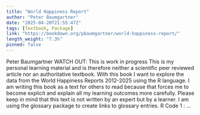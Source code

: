```yaml
---
title: "World Happiness Report"
author: "Peter Baumgartner"
date: "2025-04-20T21:55:47Z"
tags: [Textbook, Package]
link: "https://bookdown.org/pbaumgartner/world-happiness-report/"
length_weight: "7.3%"
pinned: false
---
```


Peter Baumgartner WATCH OUT: This is work in progress This is my personal learning material and is therefore neither a scientific peer reviewed article nor an authoritative textbook. With this book I want to explore the data from the World Happiness Reports 2012-2025 using the R language. I am writing this book as a text for others to read because that forces me to become explicit and explain all my learning outcomes more carefully. Please keep in mind that this text is not written by an expert but by a learner. I am using the glossary package to create links to glossary entries. R Code 1 : ...
